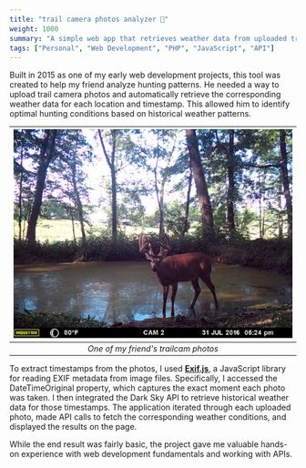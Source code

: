 ```yaml
---
title: "trail camera photos analyzer 🦌"
weight: 1000
summary: "A simple web app that retrieves weather data from uploaded trail camera photos to help identify optimal hunting conditions."
tags: ["Personal", "Web Development", "PHP", "JavaScript", "API"]
---
```


Built in 2015 as one of my early web development projects, this tool was created to help my friend analyze hunting patterns. He needed a way to upload trail camera photos and automatically retrieve the corresponding weather data for each location and timestamp. This allowed him to identify optimal hunting conditions based on historical weather patterns.

| ![example trailcam photo](trailcam.jpg) |
| :--: |
| *One of my friend's trailcam photos* |

To extract timestamps from the photos, I used **[Exif.js](https://github.com/exif-js/exif-js)**, a JavaScript library for reading EXIF metadata from image files. Specifically, I accessed the DateTimeOriginal property, which captures the exact moment each photo was taken.
I then integrated the Dark Sky API to retrieve historical weather data for those timestamps. The application iterated through each uploaded photo, made API calls to fetch the corresponding weather conditions, and displayed the results on the page.

While the end result was fairly basic, the project gave me valuable hands-on experience with web development fundamentals and working with APIs.